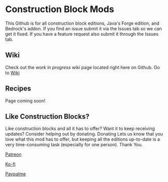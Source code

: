 # Construction Block Mods
This Github is for all construction block editions, Java's Forge edition, and Bedrock's addon. If you find an issue submit it
via the Issues tab so we can get it fixed. If you have a feature request also submit it through the Issues tab.

## Wiki
Check out the *work in progress* wiki page located right here on Github. Go to [Wiki](https://github.com/legopitstop/Construction-Block-Mods/wiki "Go to wiki")

## Recipes
Page coming soon!

## Like Construction Blocks?
Like construction blocks and all it has to offer? Want it to keep receiving updates? Consider helping out by donating. Donating Lets us know that you love what this mod has to offer, but keeping all the editions up-to-date is a very time-consuming task (especially for one person). Thank You.

[Patreon](https://www.patreon.com/Legopitstop)

[Ko-fi](https://ko-fi.com/V7V629T96)

[Paypalme](https://www.paypal.com/paypalme/Legopitstop)
